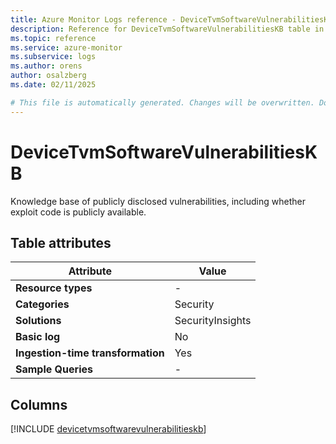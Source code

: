 ```yaml
---
title: Azure Monitor Logs reference - DeviceTvmSoftwareVulnerabilitiesKB
description: Reference for DeviceTvmSoftwareVulnerabilitiesKB table in Azure Monitor Logs.
ms.topic: reference
ms.service: azure-monitor
ms.subservice: logs
ms.author: orens
author: osalzberg
ms.date: 02/11/2025

# This file is automatically generated. Changes will be overwritten. Do not change this file directly.
---
```


# DeviceTvmSoftwareVulnerabilitiesKB

Knowledge base of publicly disclosed vulnerabilities, including whether exploit code is publicly available.


## Table attributes

|Attribute|Value|
|---|---|
|**Resource types**|-|
|**Categories**|Security|
|**Solutions**| SecurityInsights|
|**Basic log**|No|
|**Ingestion-time transformation**|Yes|
|**Sample Queries**|-|



## Columns
  
[!INCLUDE [devicetvmsoftwarevulnerabilitieskb](~/reusable-content/ce-skilling/azure/includes/azure-monitor/reference/tables/devicetvmsoftwarevulnerabilitieskb-include.md)]
